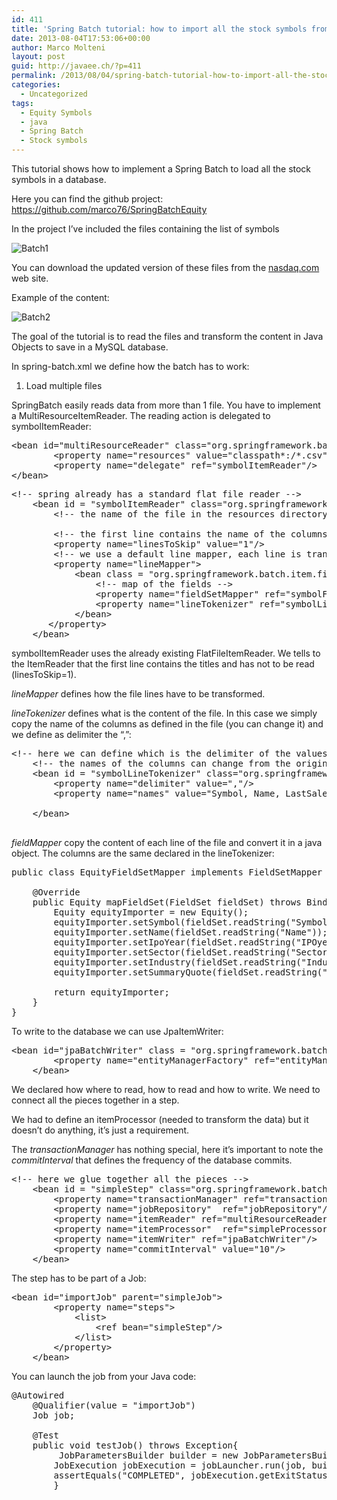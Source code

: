 ```yaml
---
id: 411
title: 'Spring Batch tutorial: how to import all the stock symbols from flat files'
date: 2013-08-04T17:53:06+00:00
author: Marco Molteni
layout: post
guid: http://javaee.ch/?p=411
permalink: /2013/08/04/spring-batch-tutorial-how-to-import-all-the-stock-symbols-from-flat-files/
categories:
  - Uncategorized
tags:
  - Equity Symbols
  - java
  - Spring Batch
  - Stock symbols
---
```

This tutorial shows how to implement a Spring Batch to load all the stock symbols in a database.

Here you can find the github project: <https://github.com/marco76/SpringBatchEquity>

In the project I&#8217;ve included the files containing the list of symbols
  

  
<img alt="Batch1" src="https://i2.wp.com/javaee.ch/wp-content/uploads/2013/08/batchEquitiesbatch1.png?resize=182%2C103" border="0" data-recalc-dims="1" />

You can download the updated version of these files from the [nasdaq.com](http://www.nasdaq.com/screening/company-list.aspx) web site.

Example of the content:
  
<img alt="Batch2" src="https://i1.wp.com/javaee.ch/wp-content/uploads/2013/08/batchEquitiesbatch2.png?resize=600%2C37" border="0" data-recalc-dims="1" />

The goal of the tutorial is to read the files and transform the content in Java Objects to save in a MySQL database.

In spring-batch.xml we define how the batch has to work:
  
1. Load multiple files

SpringBatch easily reads data from more than 1 file. You have to implement a MultiResourceItemReader. The reading action is delegated to symbolItemReader:

<pre class="brush: xml; title: ; notranslate" title="">&lt;bean id="multiResourceReader" class="org.springframework.batch.item.file.MultiResourceItemReader"&gt;
        &lt;property name="resources" value="classpath*:/*.csv"/&gt;
        &lt;property name="delegate" ref="symbolItemReader"/&gt;
&lt;/bean&gt;
</pre>

<pre class="brush: xml; title: ; notranslate" title="">&lt;!-- spring already has a standard flat file reader --&gt;
    &lt;bean id = "symbolItemReader" class="org.springframework.batch.item.file.FlatFileItemReader"&gt;
        &lt;!-- the name of the file in the resources directory that contains the symbols --&gt;

        &lt;!-- the first line contains the name of the columns, skip it --&gt;
        &lt;property name="linesToSkip" value="1"/&gt;
        &lt;!-- we use a default line mapper, each line is transformed in a predefined bean --&gt;
        &lt;property name="lineMapper"&gt;
            &lt;bean class = "org.springframework.batch.item.file.mapping.DefaultLineMapper"&gt;
                &lt;!-- map of the fields --&gt;
                &lt;property name="fieldSetMapper" ref="symbolFieldSetMapper"/&gt;
                &lt;property name="lineTokenizer" ref="symbolLineTokenizer"/&gt;
            &lt;/bean&gt;
       &lt;/property&gt;
    &lt;/bean&gt;
</pre>

symbolItemReader uses the already existing FlatFileItemReader. We tells to the ItemReader that the first line contains the titles and has not to be read (linesToSkip=1).

_lineMapper_ defines how the file lines have to be transformed.
  
_lineTokenizer_ defines what is the content of the file. In this case we simply copy the name of the columns as defined in the file (you can change it) and we define as delimiter the &#8220;,&#8221;:

<pre class="brush: xml; title: ; notranslate" title="">&lt;!-- here we can define which is the delimiter of the values in the file and the name of the columns --&gt;
    &lt;!-- the names of the columns can change from the original names in the file --&gt;
    &lt;bean id = "symbolLineTokenizer" class="org.springframework.batch.item.file.transform.DelimitedLineTokenizer"&gt;
        &lt;property name="delimiter" value=","/&gt;
        &lt;property name="names" value="Symbol, Name, LastSale, MarketCap, ADR TSO, IPOyear, Sector, Industry, Summary Quote, empty"/&gt;
        
    &lt;/bean&gt;

</pre>

_fieldMapper_ copy the content of each line of the file and convert it in a java object. The columns are the same declared in the lineTokenizer:

<pre class="brush: java; title: ; notranslate" title="">public class EquityFieldSetMapper implements FieldSetMapper {

    @Override
    public Equity mapFieldSet(FieldSet fieldSet) throws BindException {
        Equity equityImporter = new Equity();
        equityImporter.setSymbol(fieldSet.readString("Symbol"));
        equityImporter.setName(fieldSet.readString("Name"));
        equityImporter.setIpoYear(fieldSet.readString("IPOyear"));
        equityImporter.setSector(fieldSet.readString("Sector"));
        equityImporter.setIndustry(fieldSet.readString("Industry"));
        equityImporter.setSummaryQuote(fieldSet.readString("Summary Quote"));

        return equityImporter;
    }
}
</pre>

To write to the database we can use JpaItemWriter:

<pre class="brush: xml; title: ; notranslate" title="">&lt;bean id="jpaBatchWriter" class = "org.springframework.batch.item.database.JpaItemWriter"&gt;
        &lt;property name="entityManagerFactory" ref="entityManagerFactory"/&gt;
    &lt;/bean&gt;
</pre>

We declared how where to read, how to read and how to write. We need to connect all the pieces together in a step.
  
We had to define an itemProcessor (needed to transform the data) but it doesn&#8217;t do anything, it&#8217;s just a requirement.
  
The _transactionManager_ has nothing special, here it&#8217;s important to note the _commitInterval_ that defines the frequency of the database commits.

<pre class="brush: xml; title: ; notranslate" title="">&lt;!-- here we glue together all the pieces --&gt;
    &lt;bean id = "simpleStep" class="org.springframework.batch.core.step.factory.SimpleStepFactoryBean"&gt;
        &lt;property name="transactionManager" ref="transactionManager"/&gt;
        &lt;property name="jobRepository"  ref="jobRepository"/&gt;
        &lt;property name="itemReader" ref="multiResourceReader"/&gt;
        &lt;property name="itemProcessor"  ref="simpleProcessor"/&gt;
        &lt;property name="itemWriter" ref="jpaBatchWriter"/&gt;
        &lt;property name="commitInterval" value="10"/&gt;
    &lt;/bean&gt;
</pre>

The step has to be part of a Job:

<pre class="brush: xml; title: ; notranslate" title="">&lt;bean id="importJob" parent="simpleJob"&gt;
        &lt;property name="steps"&gt;
            &lt;list&gt;
                &lt;ref bean="simpleStep"/&gt;
            &lt;/list&gt;
        &lt;/property&gt;
    &lt;/bean&gt;
</pre>

You can launch the job from your Java code:

<pre class="brush: java; title: ; notranslate" title="">@Autowired
    @Qualifier(value = "importJob")
    Job job;

    @Test
    public void testJob() throws Exception{
         JobParametersBuilder builder = new JobParametersBuilder();
        JobExecution jobExecution = jobLauncher.run(job, builder.toJobParameters());
        assertEquals("COMPLETED", jobExecution.getExitStatus().getExitCode());
        }
</pre>